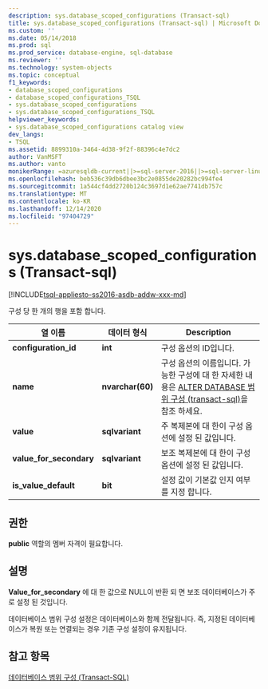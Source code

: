 ```yaml
---
description: sys.database_scoped_configurations (Transact-sql)
title: sys.database_scoped_configurations (Transact-sql) | Microsoft Docs
ms.custom: ''
ms.date: 05/14/2018
ms.prod: sql
ms.prod_service: database-engine, sql-database
ms.reviewer: ''
ms.technology: system-objects
ms.topic: conceptual
f1_keywords:
- database_scoped_configurations
- database_scoped_configurations_TSQL
- sys.database_scoped_configurations
- sys.database_scoped_configurations_TSQL
helpviewer_keywords:
- sys.database_scoped_configurations catalog view
dev_langs:
- TSQL
ms.assetid: 8899310a-3464-4d38-9f2f-88396c4e7dc2
author: VanMSFT
ms.author: vanto
monikerRange: =azuresqldb-current||>=sql-server-2016||>=sql-server-linux-2017||=azuresqldb-mi-current||= azure-sqldw-latest
ms.openlocfilehash: beb536c39db6dbee3bc2e0855de20282bc994fe4
ms.sourcegitcommit: 1a544cf4dd2720b124c3697d1e62ae7741db757c
ms.translationtype: MT
ms.contentlocale: ko-KR
ms.lasthandoff: 12/14/2020
ms.locfileid: "97404729"
---
```

# <a name="sysdatabase_scoped_configurations-transact-sql"></a>sys.database_scoped_configurations (Transact-sql)

[!INCLUDE[tsql-appliesto-ss2016-asdb-addw-xxx-md](../../includes/tsql-appliesto-ss2016-asdb-asdw-xxx-md.md)]

구성 당 한 개의 행을 포함 합니다. 

|열 이름|데이터 형식|Description|
|-----------------|---------------|-----------------|
|**configuration_id**|**int**|구성 옵션의 ID입니다.|
|**name**|**nvarchar(60)**|구성 옵션의 이름입니다. 가능한 구성에 대 한 자세한 내용은 [ALTER DATABASE 범위 구성 &#40;transact-sql&#41;](../../t-sql/statements/alter-database-scoped-configuration-transact-sql.md)을 참조 하세요.|
|**value**|**sqlvariant**|주 복제본에 대 한이 구성 옵션에 설정 된 값입니다.|
|**value_for_secondary**|**sqlvariant**|보조 복제본에 대 한이 구성 옵션에 설정 된 값입니다.|
|**is_value_default**|**bit** |설정 값이 기본값 인지 여부를 지정 합니다.|

## <a name="permissions"></a><a name="Permissions"></a> 권한

**public** 역할의 멤버 자격이 필요합니다.

## <a name="remarks"></a>설명

**Value_for_secondary** 에 대 한 값으로 NULL이 반환 되 면 보조 데이터베이스가 주로 설정 된 것입니다.
 
데이터베이스 범위 구성 설정은 데이터베이스와 함께 전달됩니다. 즉, 지정된 데이터베이스가 복원 또는 연결되는 경우 기존 구성 설정이 유지됩니다.

## <a name="see-also"></a>참고 항목

[데이터베이스 범위 구성 &#40;Transact-SQL&#41;](../../t-sql/statements/alter-database-scoped-configuration-transact-sql.md)
